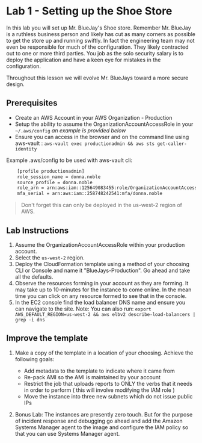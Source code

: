 # Lab 1 - Setting up the Shoe Store

In this lab you will set up Mr. BlueJay's Shoe store.  Remember Mr. BlueJay is a ruthless business person and likely has cut
as many corners as possible to get the store up and running swiftly.  In fact the engineering team may not even be responsible
for much of the configuration.  They likely contracted out to one or more third parties.  You job as the solo security salary is
to deploy the application and have a keen eye for mistakes in the configuration.  

Throughout this lesson we will evolve Mr. BlueJays toward a more secure design.

## Prerequisites

* Create an AWS Account in your AWS Organization - Production
* Setup the ability to assume the OrganizationAccountAccessRole in your `~/.aws/config` _an example is provided below_
* Ensure you can access in the browser and on the command line using aws-vault : `aws-vault exec productionadmin && aws sts get-caller-identity`

Example .aws/config to be used with aws-vault cli:
```bash
    [profile productionadmin]
    role_session_name = donna.noble
    source_profile = donna.noble
    role_arn = arn:aws:iam::125649083455:role/OrganizationAccountAccessRole
    mfa_serial = arn:aws:iam::258748242541:mfa/donna.noble
```

> Don't forget this can only be deployed in the us-west-2 region of AWS.

## Lab Instructions

1. Assume the OrganizationAccountAccessRole within your production account.
2. Select the `us-west-2` region.
3. Deploy the CloudFormation template using a method of your choosing CLI or Console and name it "BlueJays-Production".  Go ahead and take all the defaults.
4. Observe the resources forming in your account as they are forming.  It may take up to 10-minutes for the instance to come online.  In the mean time you can click on any resource formed to see that in the console.
5. In the EC2 console find the load balancer DNS name and ensure you can navigate to the site.  Note: You can also run: `export AWS_DEFAULT_REGION=us-west-2 && aws elbv2 describe-load-balancers | grep -i dns`

## Improve the template

1. Make a copy of the template in a location of your choosing.  Achieve the following goals:
    * Add metadata to the template to indicate where it came from
    * Re-pack AMI so the AMI is maintained by your account
    * Restrict the job that uploads reports to ONLY the verbs that it needs in order to perform ( this will involve modifying the IAM role )
    * Move the instance into three new subnets which do not issue public IPs

2. Bonus Lab:  The instances are presently zero touch.  But for the purpose of incident response and debugging go ahead and add the Amazon Systems Manager agent to the image and configure the IAM policy so that you can use Systems Manager agent.